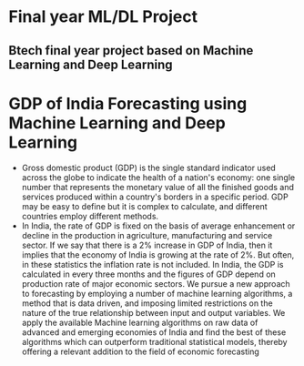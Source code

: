 # Final year ML/DL Project
Btech final year project based on Machine Learning and Deep Learning
------------------------------------------------------------------------------------------------
# GDP of India Forecasting using Machine Learning and Deep Learning
* Gross domestic product (GDP) is the single standard indicator used across the globe to indicate
the health of a nation's economy: one single number that represents the monetary value of all
the finished goods and services produced within a country's borders in a specific period. GDP
may be easy to define but it is complex to calculate, and different countries employ different
methods.
* In India, the rate of GDP is fixed on the basis of average enhancement or decline in the
production in agriculture, manufacturing and service sector. If we say that there is a 2%
increase in GDP of India, then it implies that the economy of India is growing at the rate of 2%.
But often, in these statistics the inflation rate is not included. In India, the GDP is calculated in
every three months and the figures of GDP depend on production rate of major economic
sectors.
We pursue a new approach to forecasting by employing a number of machine learning
algorithms, a method that is data driven, and imposing limited restrictions on the nature of the
true relationship between input and output variables. We apply the available Machine learning 
algorithms on raw data of advanced and emerging economies of India and find the best of
these algorithms which can outperform traditional statistical models, thereby offering a
relevant addition to the field of economic forecasting
